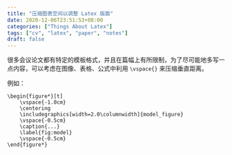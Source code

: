 ```yaml
---
title: "压缩图表空间以调整 Latex 版面"
date: 2020-12-06T23:51:53+08:00
categories: ["Things About Latex"]
tags: ["cv", "latex", "paper", "notes"]
draft: false
---
```


很多会议论文都有特定的模板格式，并且在篇幅上有所限制，为了尽可能地多写一点内容，可以考虑在图像、表格、公式中利用 `\vspace{}` 来压缩垂直距离。

例如：
    
    \begin{figure*}[t]
        \vspace{-1.0cm}
        \centering
        \includegraphics[width=2.0\columnwidth]{model_figure}
        \vspace{-0.5cm}
        \caption{...}
        \label{fig:model}
        \vspace{-0.5cm}
    \end{figure*}

